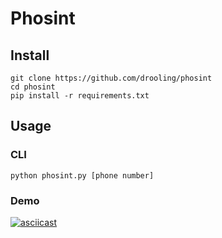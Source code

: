 # Phosint

## Install

```
git clone https://github.com/drooling/phosint
cd phosint
pip install -r requirements.txt
```

## Usage

### CLI

```
python phosint.py [phone number]
```

### Demo

[![asciicast](https://asciinema.org/a/498216.svg)](https://asciinema.org/a/498216)
